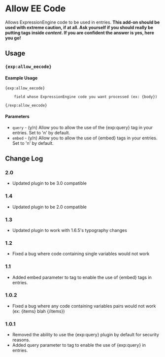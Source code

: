 # Allow EE Code

Allows ExpressionEngine code to be used in entries. **This add-on should be used with extreme caution, if at all. Ask yourself if you should really be putting tags inside _content_. If you are confident the answer is yes, here you go!**

## Usage

### `{exp:allow_eecode}`

#### Example Usage

```
{exp:allow_eecode}

    field whose ExpressionEngine code you want processed (ex: {body})

{/exp:allow_eecode}
```

#### Parameters

- `query` - (y/n) Allow you to allow the use of the {exp:query} tag in your entries. Set to 'n' by default.
- `embed` - (y/n) Allow you to allow the use of {embed} tags in your entries. Set to 'n' by default.

## Change Log

### 2.0

- Updated plugin to be 3.0 compatible

### 1.4

- Updated plugin to be 2.0 compatible

### 1.3

- Updated plugin to work with 1.6.5's typography changes

### 1.2

- Fixed a bug where code containing single variables would not work

### 1.1

- Added embed parameter to tag to enable the use of {embed} tags in entries.

### 1.0.2

- Fixed a bug where any code containing variables pairs would not work (ex: {items} blah {/items})

### 1.0.1

- Removed the ability to use the {exp:query} plugin by default for security reasons.
- Added query parameter to tag to enable the use of {exp:query} in entries.

